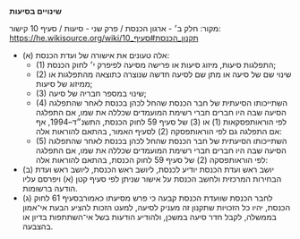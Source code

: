 **שינויים בסיעות**

מקור: חלק ב׳ - ארגון הכנסת / פרק שני - סיעות / סעיף 10
קישור: https://he.wikisource.org/wiki/תקנון_הכנסת#סעיף_10

 * (א) אלה טעונים את אישורה של ועדת הכנסת:
   * (1) התפלגות סיעות, מיזוג סיעות או פרישה מסיעה לפיפרק י׳ לחוק הכנסת;
   * (2) שינוי שם של סיעה או מתן שם לסיעה חדשה שנוצרה כתוצאה מהתפלגות או ממיזוג של סיעות;
   * (3) שינוי במספר חבריה של סיעה;
   * (4) השתייכותו הסיעתית של חבר הכנסת שהחל לכהן בכנסת לאחר שהתפלגה הסיעה שבה היו חברים חברי רשימת המועמדים שכללה את שמו, אם התפלגה לפי הוראותפסקאות (1) או (3) של סעיף 59 לחוק הכנסת, התשנ״ד–1994, אף אם התפלגה גם לפי הוראותפסקה (2) לסעיף האמור, בהתאם להוראות אלה:
   * (5) השתייכותו הסיעתית של חבר הכנסת שהחל לכהן בכנסת לאחר שהתפלגה הסיעה שבה היו חברים חברי רשימת המועמדים שכללה את שמו, אם התפלגה לפי הוראותפסקה (2) של סעיף 59 לחוק הכנסת, בהתאם להוראות אלה:
 * (ב) יושב ראש ועדת הכנסת יודיע לכנסת, ליושב ראש הכנסת, ליושב ראש ועדת הבחירות המרכזית ולחשב הכנסת על אישור שניתן לפי סעיף קטן (א) ויפרסם עליו הודעה ברשומות.
 * (ג) לחבר הכנסת שוועדת הכנסת קבעה כי פרש מסיעתו כאמורבסעיף 61 לחוק הכנסת, יהיו כל הזכויות שתקנון זה מעניק לסיעה, למעט הזכות להציע הבעת אי־אמון בממשלה, לקבל חדר סיעה במשכן, ולהודיע הודעות בשל אי־השתתפות בדיון או בהצבעה.